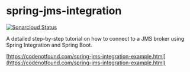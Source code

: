 # spring-jms-integration

[![Sonarcloud Status](https://sonarcloud.io/api/project_badges/measure?project=com.codenotfound%3Aspring-jms-integration&metric=alert_status)](https://sonarcloud.io/dashboard?id=com.codenotfound%3Aspring-jms-integration)

A detailed step-by-step tutorial on how to connect to a JMS broker using Spring Integration and Spring Boot.

[https://codenotfound.com/spring-jms-integration-example.html](https://codenotfound.com/spring-jms-integration-example.html)
